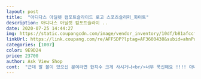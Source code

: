 ```yaml
---
layout: post 
title:  "아디다스 아딜렛 컴포트슬라이드 로고 스포츠슬리퍼_화이트" 
description: 아디다스 아딜렛 컴포트슬라이 ..
date: 2020-07-25 14:44:27 
img: https://static.coupangcdn.com/image/vendor_inventory/10df/b81afccf3898d34fc99aa00e63ed77d34b770a954e5f4e3d3991d33642fe.jpg 
linkUrl: https://link.coupang.com/re/AFFSDP?lptag=AF3600438&subid=ahnPublicAsk&pageKey=1343495090&itemId=2370963772&vendorItemId=70366926853&traceid=V0-113-296fce089a72795c 
categories: [1007] 
color: 9E9D24 
price: 23700 
author: Ask View Shop 
cont:  "근데 발 볼이 있으신 분이라면 한치수 크게 사시거나<br/>너무 푹신해요 !!!! 아니 신발 신고 요로코롬 기분이 좋아도 되요 되요??? ㅋㅋ 맨날 신고다닙니다 닳을만큼 신으면 또 살아봐요 ㅋㅋ<br/>사이즈는 정사이즈에요<br/>아님 차피 신다보면 본인 발에 맞춰지기도 하죠 ㅎㅎ<br/>의외로 좀 작네요.<br/>.<br/>한치수 크게 주문하시길... <br/><br/>일단 디자인도 너무 깔끔하니 이쁘고 , 무 엇 보 다<br/>폭신폭신♡<br/>" 
---
```

